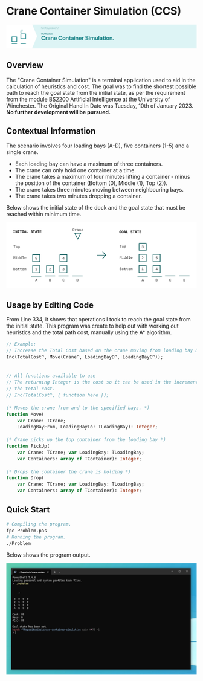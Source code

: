 # Crane Container Simulation (CCS)

![Banner (Decorative)](./doc/ccs-banner.png)

## Overview

The "Crane Container Simulation" is a terminal application used to aid in the calculation
of heuristics and cost. The goal was to find the shortest possible path to reach the goal
state from the initial state, as per the requirement from the module BS2200 Artificial
Intelligence at the University of Winchester. The Original Hand In Date was Tuesday,
10th of January 2023. **No further development will be pursued.**

## Contextual Information

The scenario involves four loading bays (A-D), five containers (1-5) and a single crane.

* Each loading bay can have a maximum of three containers.
* The crane can only hold one container at a time.
* The crane takes a maximum of four minutes lifting a container - minus the position of
the container (Bottom (0), Middle (1), Top (2)).
* The crane takes three minutes moving between neighbouring bays.
* The crane takes two minutes dropping a container.

Below shows the initial state of the dock and the goal state that must be reached within
minimum time.

![Initial State](./doc/ccs-context.png)

## Usage by Editing Code

From Line 334, it shows that operations I took to reach the goal state from the initial
state. This program was create to help out with working out heuristics and the total path
cost, manually using the A* algorithm.

```pas
// Example:
// Increase the Total Cost based on the crane moving from loading bay D to loading bay C.
Inc(TotalCost^, Move(Crane^, LoadingBayD^, LoadingBayC^));


// All functions available to use
// The returning Integer is the cost so it can be used in the increment function with
// the total cost.
// Inc(TotalCost^, { function here });

(* Moves the crane from and to the specified bays. *)
function Move(
    var Crane: TCrane; 
    LoadingBayFrom, LoadingBayTo: TLoadingBay): Integer;

(* Crane picks up the top container from the loading bay *)
function PickUp(
    var Crane: TCrane; var LoadingBay: TLoadingBay;
    var Containers: array of TContainer): Integer;

(* Drops the container the crane is holding *)
function Drop(
    var Crane: TCrane; var LoadingBay: TLoadingBay;
    var Containers: array of TContainer): Integer;

```

## Quick Start

```sh
# Compiling the program.
fpc Problem.pas
# Running the program.
./Problem
```

Below shows the program output.

![Screenshot](./doc/ccs-screenshot.PNG)
